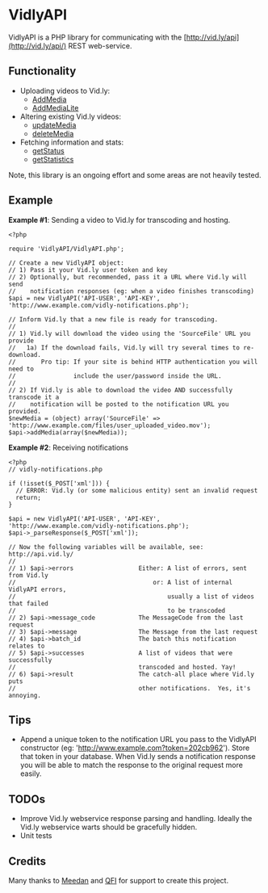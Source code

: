 # VidlyAPI
VidlyAPI is a PHP library for communicating with the [http://vid.ly/api](http://vid.ly/api/) REST web-service.


## Functionality

* Uploading videos to Vid.ly:
  * [AddMedia](http://api.vid.ly/#AddMedia)
  * [AddMediaLite](http://api.vid.ly/#AddMediaLite)
* Altering existing Vid.ly videos:
  * [updateMedia](http://api.vid.ly/#UpdateMedia)
  * [deleteMedia](http://api.vid.ly/#DeleteMedia)
* Fetching information and stats:
  * [getStatus](http://api.vid.ly/#GetStatus)
  * [getStatistics](http://api.vid.ly/#GetStatistics)

Note, this library is an ongoing effort and some areas are not heavily tested.

## Example

**Example #1**: Sending a video to Vid.ly for transcoding and hosting.

    <?php

    require 'VidlyAPI/VidlyAPI.php';

    // Create a new VidlyAPI object:
    // 1) Pass it your Vid.ly user token and key
    // 2) Optionally, but recommended, pass it a URL where Vid.ly will send
    //    notification responses (eg: when a video finishes transcoding)
    $api = new VidlyAPI('API-USER', 'API-KEY', 'http://www.example.com/vidly-notifications.php');

    // Inform Vid.ly that a new file is ready for transcoding.
    //
    // 1) Vid.ly will download the video using the 'SourceFile' URL you provide
    //   1a) If the download fails, Vid.ly will try several times to re-download.
    //       Pro tip: If your site is behind HTTP authentication you will need to
    //                include the user/password inside the URL.
    //
    // 2) If Vid.ly is able to download the video AND successfully transcode it a
    //    notification will be posted to the notification URL you provided.
    $newMedia = (object) array('SourceFile' => 'http://www.example.com/files/user_uploaded_video.mov');
    $api->addMedia(array($newMedia));

**Example #2**: Receiving notifications

	<?php
	// vidly-notifications.php
	
	if (!isset($_POST['xml'])) {
	  // ERROR: Vid.ly (or some malicious entity) sent an invalid request
	  return;
	}
	
	$api = new VidlyAPI('API-USER', 'API-KEY', 'http://www.example.com/vidly-notifications.php');
	$api->_parseResponse($_POST['xml']);
	
	// Now the following variables will be available, see: http://api.vid.ly/
	//
	// 1) $api->errors                  Either: A list of errors, sent from Vid.ly
	//                                      or: A list of internal VidlyAPI errors,
	//                                          usually a list of videos that failed
	//                                          to be transcoded
	// 2) $api->message_code            The MessageCode from the last request
	// 3) $api->message                 The Message from the last request
	// 4) $api->batch_id                The batch this notification relates to
	// 5) $api->successes               A list of videos that were successfully
	//                                  transcoded and hosted. Yay!
	// 6) $api->result                  The catch-all place where Vid.ly puts
	//                                  other notifications.  Yes, it's annoying.

## Tips
* Append a unique token to the notification URL you pass to the VidlyAPI constructor (eg: 'http://www.example.com?token=202cb962').  Store that token in your database.  When Vid.ly sends a notification response you will be able to match the response to the original request more easily.


## TODOs
* Improve Vid.ly webservice response parsing and handling.  Ideally the Vid.ly webservice warts should be gracefully hidden.
* Unit tests


## Credits

Many thanks to [Meedan](http://news.meedan.net) and [QFI](http://www.qfi.org) for support to create this project.